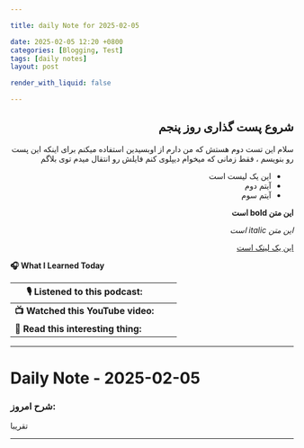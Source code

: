 ```yaml
---

title: daily Note for 2025-02-05

date: 2025-02-05 12:20 +0800
categories: [Blogging, Test]
tags: [daily notes]
layout: post

render_with_liquid: false

---
```



<div dir="rtl" markdown="1" lang="fa">

## شروع پست گذاری روز پنجم


سلام این تست دوم هستش که من دارم از اوبسیدین استفاده میکنم برای اینکه این پست رو بنویسم ، فقط زمانی که میخوام دیپلوی کنم فایلش رو انتقال میدم توی بلاگم

- این یک لیست است
- آیتم دوم
- آیتم سوم

**این متن bold است**

*این متن italic است*

[این یک لینک است](https://alinexi.github.io/)

</div>

**🎧 What I Learned Today**

| 🎙️ Listened to this podcast:       |     |     |
| ----------------------------------- | --- | --- |
| **📺 Watched this YouTube video:**  |     |     |
| **📖 Read this interesting thing:** |     |     |

---
# Daily Note - 2025-02-05
### شرح امروز:
 تقریبا 


---

